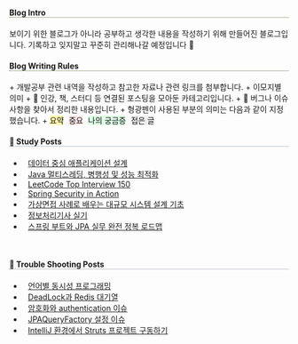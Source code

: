 <h4 style="border-bottom: 1px dotted darkolivegreen;">Blog Intro</h4>
보이기 위한 블로그가 아니라 공부하고 생각한 내용을 작성하기 위해 만들어진 블로그입니다. 기록하고 잊지말고 꾸준히 관리해나갈 예정입니다 🙂

<br>

<h4 style="border-bottom: 1px dotted darkolivegreen;">Blog Writing Rules</h4>
+ 개발공부 관련 내역을 작성하고 참고한 자료나 관련 링크를 첨부합니다.
+ 이모지별 의미
  + 📖 인강, 책, 스터디 등 연결된 포스팅을 모아둔 카테고리입니다.
  + 🚴 버그나 이슈 사항을 찾아서 정리한 내용입니다.
+ 형광펜이 사용된 부분의 의미는 다음과 같이 지정했습니다.
  + <span style="background-color:#fff5b1; margin-right:5px">요약</span>
    <span style="background-color:#FFE6E6; margin-right:5px">중요</span>
    <span style="background-color:#DCFFE4; margin-right:5px">나의 궁금증</span>
    <span style="background-color:#f0f0f0; margin-right:5px">접은 글</span>

<br>

<h4 style="border-bottom: 1px dotted lightslategrey;">📖 Study Posts</h4>
<ul>
  <li>
    <span class="details" style="margin-left: 10px;">
      <a href="{{site.baseurl}}/study/2024/05/06/DDIA.html">데이터 중심 애플리케이션 설계</a>
    </span>
  </li>
  <li>
    <span class="details" style="margin-left: 10px;">
      <a href="{{site.baseurl}}/study/2024/01/30/Java_multithread.html">Java 멀티스레딩, 병행성 및 성능 최적화</a>
    </span>
  </li>
  <li>
    <span class="details" style="margin-left: 10px;">
      <a href="{{site.baseurl}}/study/2023/08/25/Leetcode.html">LeetCode Top Interview 150</a>
    </span>
  </li>
  <li>
    <span class="details" style="margin-left: 10px;">
      <a href="{{site.baseurl}}/study/2023/04/14/Spring_security_in_action.html">Spring Security in Action</a>
    </span>
  </li>
  <li>
    <span class="details" style="margin-left: 10px;">
      <a href="{{site.baseurl}}/study/2023/04/13/CS_large_scale_system_design.html">가상면접 사례로 배우는 대규모 시스템 설계 기초</a>
    </span>
  </li>
  <li>
    <span class="details" style="margin-left: 10px;">
      <a href="{{site.baseurl}}/study/2023/04/13/CS_certificate.html">정보처리기사 실기</a>
    </span>
  </li>
  <li>
    <span class="details" style="margin-left: 10px;">
      <a href="{{site.baseurl}}/study/2023/04/15/JPA_inflearn_roadmap.html">스프링 부트와 JPA 실무 완전 정복 로드맵</a>
    </span>
  </li>
</ul>

<br>

<h4 style="border-bottom: 1px dotted lightslategrey;">🚴 Trouble Shooting Posts</h4>
<ul>
  <li>
    <span class="details" style="margin-left: 10px;">
      <a href="{{site.baseurl}}/cs/2023/04/13/CS.html#-언어별-동시성-프로그래밍">언어별 동시성 프로그래밍</a>
    </span>
  </li>
  <li>
    <span class="details" style="margin-left: 10px;">
      <a href="{{site.baseurl}}/backend/2023/05/04/Database.html#deadlock과-redis-대기열">DeadLock과 Redis 대기열</a>
    </span>
  </li>
  <li>
    <span class="details" style="margin-left: 10px;">
      <a href="{{site.baseurl}}/backend/2023/04/14/Spring.html#암호화와-authentication-이슈">암호화와 authentication 이슈</a>
    </span>
  </li>
  <li>
    <span class="details" style="margin-left: 10px;">
      <a href="{{site.baseurl}}/backend/2023/04/15/JPA.html#-jpaqueryfactory-설정-이슈">JPAQueryFactory 설정 이슈</a>
    </span>
  </li>
  <li>
    <span class="details" style="margin-left: 10px;">
      <a href="{{site.baseurl}}/tool/2023/05/08/Tools.html#-intellij-환경에서-struts-프로젝트-구동하기">IntelliJ 환경에서 Struts 프로젝트 구동하기</a>
    </span>
  </li>
</ul>


<div style="padding:3px; margin:200px 0;"></div>